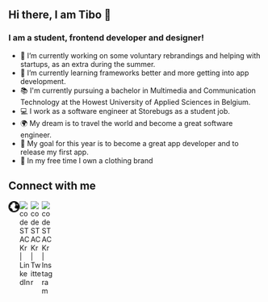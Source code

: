 ## Hi there, I am Tibo 👋

### I am a student, frontend developer and designer!
- 🔭 I’m currently working on some voluntary rebrandings and helping with startups, as an extra during the summer.
- 🌱 I’m currently learning frameworks better and more getting into app development.
- 📚 I'm currently pursuing a bachelor in Multimedia and Communication Technology at the Howest University of Applied Sciences in Belgium.
- 💻 I work as a software engineer at Storebugs as a student job.
- 🌍 My dream is to travel the world and become a great software engineer.
- 🙌 My goal for this year is to become a great app developer and to release my first app.
- 👕 In my free time I own a clothing brand

## Connect with me
[<img align="left" alt="codeSTACKr.com" width="22px" src="https://raw.githubusercontent.com/iconic/open-iconic/master/svg/globe.svg" />][website]
[<img align="left" alt="codeSTACKr | LinkedIn" width="22px" src="https://cdn.jsdelivr.net/npm/simple-icons@v3/icons/linkedin.svg" />][linkedin]
[<img align="left" alt="codeSTACKr | Twitter" width="22px" src="https://cdn.jsdelivr.net/npm/simple-icons@v3/icons/twitter.svg" />][twitter]
[<img align="left" alt="codeSTACKr | Instagram" width="22px" src="https://cdn.jsdelivr.net/npm/simple-icons@v3/icons/instagram.svg" />][instagram]

[website]: https://tibosevenhant.be/
[twitter]: https://twitter.com/TiboSevenhant
[instagram]: https://www.instagram.com/tibo.sevenhant/
[linkedin]: https://www.linkedin.com/in/tibo-sevenhant/
